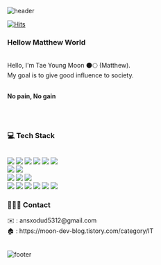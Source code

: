 ![header](https://capsule-render.vercel.app/api?type=waving&&color=gradient&height=100&section=header&fontSize=90)


<div align = "left">

[![Hits](https://hits.seeyoufarm.com/api/count/incr/badge.svg?url=https%3A%2F%2Fgithub.com%2Fviva-matthew&count_bg=%23FFD5D5&title_bg=%23FF7575&icon=&icon_color=%23E7E7E7&title=VISIT&edge_flat=false)](https://hits.seeyoufarm.com)
    

<h3> Hellow Matthew World</h3><br/>
Hello, I'm Tae Young Moon 🌑🌕 (Matthew).<br/>
My goal is to give good influence to society.<br/>

<br><b>No pain, No gain</b></br>
  
<br>


<br/>

<h3>💻 Tech Stack</h3>

<br/>


<img src="https://img.shields.io/badge/Android-3DDC84?style=flat&logo=Android&logoColor=white"/>
<img src="https://img.shields.io/badge/Kotlin-7F52FF?style=flat&logo=Kotlin&logoColor=white"/>
<img src="https://img.shields.io/badge/Firebase-FFCA28?style=flat&logo=Firebase&logoColor=white"/>
<img src="https://img.shields.io/badge/Java-007396?style=flat&logo=Java&logoColor=white"/>
<img src="https://img.shields.io/badge/Swift-F05138?style=flat&logo=Swift&logoColor=white"/>
<img src="https://img.shields.io/badge/Spring-6DB33F?style=flat&logo=Spring&logoColor=white"/>

<br>
<img src="https://img.shields.io/badge/MySql-4479A1?style=flat&logo=MySql&logoColor=white"/>
<img src="https://img.shields.io/badge/Linux-FCC624?style=flat&logo=Linux&logoColor=white"/>

<br>
<img src="https://img.shields.io/badge/Git-F05032?style=flat-flat&logo=Git&logoColor=white"/>
<img src="https://img.shields.io/badge/Subversion-809CC9?style=flat-flat&logo=Subversion&logoColor=white"/>
<img src="https://img.shields.io/badge/Jenkins-D24939?style=flat-flat&logo=Jenkins&logoColor=white"/>

<br>
<img src="https://img.shields.io/badge/Figma-F24E1E?style=flat-flat&logo=Figma&logoColor=white"/>
<img src="https://img.shields.io/badge/Zeplin-000000?style=flat-flat&logo=Session&logoColor=white"/>
<img src="https://img.shields.io/badge/Redmine-B32024?style=flat-flat&logo=Redmine&logoColor=white"/>
<img src="https://img.shields.io/badge/Trello-0052CC?style=flat-flat&logo=Trello&logoColor=white"/>
<img src="https://img.shields.io/badge/Slack-4A154B?style=flat-flat&logo=Slack&logoColor=white"/>
<img src="https://img.shields.io/badge/Notion-000000?style=flat-flat&logo=Notion&logoColor=white"/>




<h3>👨🏻‍💻 Contact</h3> 
✉️      : ansxodud5312@gmail.com<br>
🏠     : https://moon-dev-blog.tistory.com/category/IT











</div>

<br/>

![footer](https://capsule-render.vercel.app/api?type=waving&&color=gradient&height=100&section=footer&fontSize=90)





<!-- 기술스택 아이콘 https://simpleicons.org/?q=javasc -->
